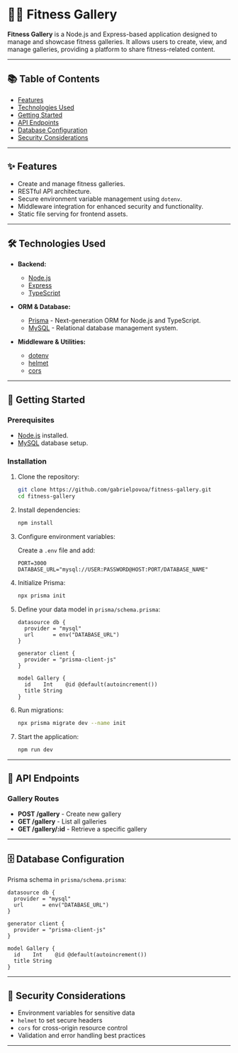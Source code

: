 # 🏋️‍♂️ Fitness Gallery

**Fitness Gallery** is a Node.js and Express-based application designed to manage and showcase fitness galleries. It allows users to create, view, and manage galleries, providing a platform to share fitness-related content.

---

## 📚 Table of Contents

- [Features](#features)
- [Technologies Used](#technologies-used)
- [Getting Started](#getting-started)
- [API Endpoints](#api-endpoints)
- [Database Configuration](#database-configuration)
- [Security Considerations](#security-considerations)

---

## ✨ Features

- Create and manage fitness galleries.
- RESTful API architecture.
- Secure environment variable management using `dotenv`.
- Middleware integration for enhanced security and functionality.
- Static file serving for frontend assets.

---

## 🛠️ Technologies Used

- **Backend:**
  - [Node.js](https://nodejs.org/)
  - [Express](https://expressjs.com/)
  - [TypeScript](https://www.typescriptlang.org/)

- **ORM & Database:**
  - [Prisma](https://www.prisma.io/) - Next-generation ORM for Node.js and TypeScript.
  - [MySQL](https://www.mysql.com/) - Relational database management system.

- **Middleware & Utilities:**
  - [dotenv](https://www.npmjs.com/package/dotenv)
  - [helmet](https://www.npmjs.com/package/helmet)
  - [cors](https://www.npmjs.com/package/cors)

---

## 🚀 Getting Started

### Prerequisites

- [Node.js](https://nodejs.org/) installed.
- [MySQL](https://www.mysql.com/) database setup.

### Installation

1. Clone the repository:

   ```bash
   git clone https://github.com/gabrielpovoa/fitness-gallery.git
   cd fitness-gallery
   ```

2. Install dependencies:

   ```bash
   npm install
   ```

3. Configure environment variables:

   Create a `.env` file and add:

   ```env
   PORT=3000
   DATABASE_URL="mysql://USER:PASSWORD@HOST:PORT/DATABASE_NAME"
   ```

4. Initialize Prisma:

   ```bash
   npx prisma init
   ```

5. Define your data model in `prisma/schema.prisma`:

   ```prisma
   datasource db {
     provider = "mysql"
     url      = env("DATABASE_URL")
   }

   generator client {
     provider = "prisma-client-js"
   }

   model Gallery {
     id    Int    @id @default(autoincrement())
     title String
   }
   ```

6. Run migrations:

   ```bash
   npx prisma migrate dev --name init
   ```

7. Start the application:

   ```bash
   npm run dev
   ```

---

## 📡 API Endpoints

### Gallery Routes

- **POST /gallery** - Create new gallery
- **GET /gallery** - List all galleries
- **GET /gallery/:id** - Retrieve a specific gallery

---

## 🗄️ Database Configuration

Prisma schema in `prisma/schema.prisma`:

```prisma
datasource db {
  provider = "mysql"
  url      = env("DATABASE_URL")
}

generator client {
  provider = "prisma-client-js"
}

model Gallery {
  id    Int    @id @default(autoincrement())
  title String
}
```

---

## 🔐 Security Considerations

- Environment variables for sensitive data
- `helmet` to set secure headers
- `cors` for cross-origin resource control
- Validation and error handling best practices

---
